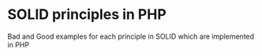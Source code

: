 # SOLID principles in PHP

Bad and Good examples for each principle in SOLID which are implemented in PHP